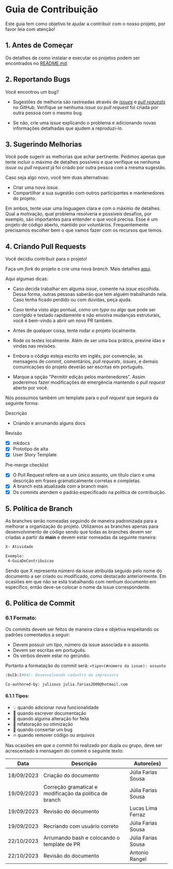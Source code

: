 # Guia de Contribuição

Este guia tem como objetivo te ajudar a contribuir com o nosso projeto, por favor leia com atenção!

## 1. Antes de Começar

Os detalhes de como instalar e executar os projetos podem ser encontrados no [README.md](https://github.com/fga-eps-mds/2023.2-PCGO-DOC#readme).

## 2. Reportando Bugs

Você encontrou um bug?

- Sugestões de melhoria são rastreadas através de [_issues_](https://guides.github.com/features/issues/) e [_pull requests_](https://guides.github.com/activities/hello-world/#pr) no GitHub. Verifique se nenhuma _issue_ ou _pull request_ foi criada por outra pessoa com o mesmo bug.

- Se não, crie uma _issue_ explicando o problema e adicionando novas informações detalhadas que ajudem a reproduzi-lo.

## 3. Sugerindo Melhorias

Você pode sugerir as melhorias que achar pertinente. Pedimos apenas que tente incluir o máximo de detalhes possíveis e que verifique se nenhuma _issue_ ou _pull request_ já foi criado por outra pessoa com a mesma sugestão.

Caso seja algo novo, você tem duas alternativas:

- Criar uma nova _issue_.
- Compartilhar a sua sugestão com outros participantes e mantenedores do projeto.

Em ambos, tente usar uma linguagem clara e com o máximo de detalhes. Qual a motivação, qual problema resolveria e possíveis desafios, por exemplo, são importantes para entender o que você precisa. Esse é um projeto de código aberto, mantido por voluntários. Frequentemente precisamos escolher bem o que vamos fazer com os recursos que temos.

## 4. Criando Pull Requests

Você decidiu contribuir para o projeto!

Faça um _fork_ do projeto e crie uma nova _branch_.
Mais detalhes [aqui](https://help.github.com/pt/enterprise/2.17/user/github/collaborating-with-issues-and-pull-requests/creating-a-pull-request-from-a-fork).


Aqui algumas dicas:

- Caso decida trabalhar em alguma _issue_, comente na _issue_ escolhida. Dessa forma, outras pessoas saberão que tem alguém trabalhando nela. Caso tenha ficado perdido ou com dúvidas, peça ajuda.

- Caso tenha visto algo pontual, como um _typo_ ou algo que pode ser corrigido e testado rapidamente e não envolva mudanças estruturais, você é bem-vindo a abrir um novo PR também.

- Antes de qualquer coisa, tente rodar o projeto localmente.

- Rode os testes localmente. Além de ser uma boa prática, previne idas e vindas nas revisões.

- Embora o código esteja escrito em inglês, por convenção, as mensagens de _commit_, comentários, _pull requests_, _issues_, e demais comunicações do projeto deverão ser escritas em português.

- Marque a opção "Permitir edição pelos mantenedores". Assim poderemos fazer modificações de emergência mantendo o _pull request_ aberto por você.


Nós possuimos também um template para o _pull request_ que seguirá da seguinte forma:

Descrição
- Criando e arrumando alguns docs

 Revisão 
<!-- Verifica se os critérios estabelecidos na issue foram realizados -->
- [x] mkdocs 
- [x] Prototipo de alta
- [x] User  Story Template

 Pre-merge checklist 

- [x] O Pull Request refere-se a um único assunto, um título claro e uma descrição em frases gramaticalmente corretas e completas.
- [x] A branch está atualizada com a branch main.
- [x] Os commits atendem o padrão especificado na política de contribuição.

## 5. Política de Branch

As branches serão nomeadas seguindo de maneira padronizada para a melhorar a organização do projeto. Utilizamos as branches apenas para desenvolvimento de código sendo que todas as branches devem ser criadas a partir da **main** e devem estar nomeadas da seguinte maneira:


```bash
X- Atividade 

Exemplo: 
 4-GuiaDeContribuicao
```

Sendo que X representa número da issue atribuída seguido pelo nome do documento a ser criado ou modificado, como destacado anteriormente. Em ocasiões em que não se está trabalhando com nenhum documento em específico, então deve-se colocar o nome da issue correspondente.

## 6. Política de Commit

### 6.1 Formato:

Os commits devem ser feitos de maneira clara e objetiva respeitando os padrões comentados a seguir:

- Devem possuir um tipo, número da issue associada e o assunto.
- Devem ser escritas em português.
- Os verbos devem estar no gerúndio.

Portanto a formatação do commit será: `<tipo>(#número da issue): assunto`

```bash
:bulb:(#04): Desenvolvendo cadastro da impressora

Co-authored-by: julisous julia.farias2000@hotmail.com

```

#### 6.1.1 Tipos:
- :bulb: quando adicionar nova funcionalidade
- :pencil: quando escrever documentação
- :repeat: quando alguma alteração for feita
- :racehorse: refatoração ou otimização
- :bug: quando consertar um bug
- :fire: quando remover código ou arquivos

Nas ocasiões em que o commit foi realizado por dupla ou grupo, deve ser acrescentado à mensagem do commit o seguinte texto:



|**Data**|**Descrição**|**Autore(es)**|
|--------|-------------|--------------|
|18/09/2023| Criação do documento | Júlia Farias Sousa |
|19/09/2023| Correção gramatical e modificação da política de branch | Júlia Farias Sousa |
|19/09/2023| Revisão do documento | Lucas Lima Ferraz |
|19/09/2023| Recriando com usuário correto | Júlia Farias Sousa |
|22/10/2023| Arrumando bash e colocando o template de PR | Júlia Farias Sousa |
|22/10/2023| Revisão do documento | Antonio Rangel |





